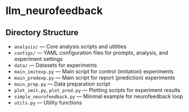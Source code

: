 # llm_neurofeedback

## Directory Structure
- `analysis/` — Core analysis scripts and utilities
- `configs/` — YAML configuration files for prompts, analysis, and experiment settings
- `data/` — Datasets for experiments
- `main_imitexp.py` — Main script for control (imitation) experiments
- `main_predexp.py` — Main script for report (prediction) experiments
- `main_prep.py` — Data preparation script
- `plot_imit.py`, `plot_pred.py` — Plotting scripts for experiment results
- `simple_neurofeedback.py` — Minimal example for neurofeedback loop
- `utils.py` — Utility functions
